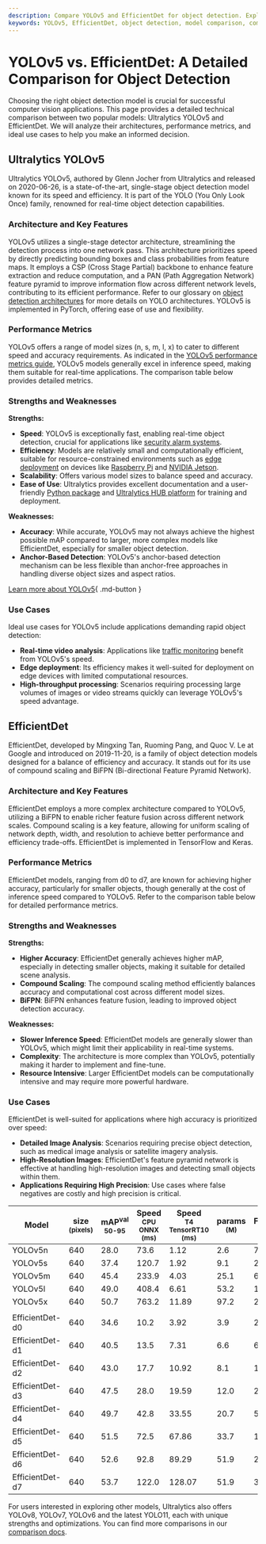 ```yaml
---
description: Compare YOLOv5 and EfficientDet for object detection. Explore architecture, performance, strengths, and use cases to choose the right model.
keywords: YOLOv5, EfficientDet, object detection, model comparison, computer vision, performance metrics, Ultralytics, real-time detection, deep learning
---
```


# YOLOv5 vs. EfficientDet: A Detailed Comparison for Object Detection

Choosing the right object detection model is crucial for successful computer vision applications. This page provides a detailed technical comparison between two popular models: Ultralytics YOLOv5 and EfficientDet. We will analyze their architectures, performance metrics, and ideal use cases to help you make an informed decision.

<script async src="https://cdn.jsdelivr.net/npm/chart.js"></script>
<script defer src="../../javascript/benchmark.js"></script>

<canvas id="modelComparisonChart" width="1024" height="400" active-models='["YOLOv5", "EfficientDet"]'></canvas>

## Ultralytics YOLOv5

Ultralytics YOLOv5, authored by Glenn Jocher from Ultralytics and released on 2020-06-26, is a state-of-the-art, single-stage object detection model known for its speed and efficiency. It is part of the YOLO (You Only Look Once) family, renowned for real-time object detection capabilities.

### Architecture and Key Features

YOLOv5 utilizes a single-stage detector architecture, streamlining the detection process into one network pass. This architecture prioritizes speed by directly predicting bounding boxes and class probabilities from feature maps. It employs a CSP (Cross Stage Partial) backbone to enhance feature extraction and reduce computation, and a PAN (Path Aggregation Network) feature pyramid to improve information flow across different network levels, contributing to its efficient performance. Refer to our glossary on [object detection architectures](https://www.ultralytics.com/glossary/object-detection-architectures) for more details on YOLO architectures. YOLOv5 is implemented in PyTorch, offering ease of use and flexibility.

### Performance Metrics

YOLOv5 offers a range of model sizes (n, s, m, l, x) to cater to different speed and accuracy requirements. As indicated in the [YOLOv5 performance metrics guide](https://docs.ultralytics.com/guides/yolo-performance-metrics/), YOLOv5 models generally excel in inference speed, making them suitable for real-time applications. The comparison table below provides detailed metrics.

### Strengths and Weaknesses

**Strengths:**

- **Speed**: YOLOv5 is exceptionally fast, enabling real-time object detection, crucial for applications like [security alarm systems](https://www.ultralytics.com/blog/security-alarm-system-projects-with-ultralytics-yolov8).
- **Efficiency**: Models are relatively small and computationally efficient, suitable for resource-constrained environments such as [edge deployment](https://www.ultralytics.com/glossary/edge-ai) on devices like [Raspberry Pi](https://docs.ultralytics.com/guides/raspberry-pi/) and [NVIDIA Jetson](https://docs.ultralytics.com/guides/nvidia-jetson/).
- **Scalability**: Offers various model sizes to balance speed and accuracy.
- **Ease of Use**: Ultralytics provides excellent documentation and a user-friendly [Python package](https://pypi.org/project/ultralytics/) and [Ultralytics HUB platform](https://www.ultralytics.com/hub) for training and deployment.

**Weaknesses:**

- **Accuracy**: While accurate, YOLOv5 may not always achieve the highest possible mAP compared to larger, more complex models like EfficientDet, especially for smaller object detection.
- **Anchor-Based Detection**: YOLOv5's anchor-based detection mechanism can be less flexible than anchor-free approaches in handling diverse object sizes and aspect ratios.

[Learn more about YOLOv5](https://docs.ultralytics.com/models/yolov5/){ .md-button }

### Use Cases

Ideal use cases for YOLOv5 include applications demanding rapid object detection:

- **Real-time video analysis**: Applications like [traffic monitoring](https://www.ultralytics.com/blog/optimizingtraffic-management-with-ultralytics-yolo11) benefit from YOLOv5's speed.
- **Edge deployment**: Its efficiency makes it well-suited for deployment on edge devices with limited computational resources.
- **High-throughput processing**: Scenarios requiring processing large volumes of images or video streams quickly can leverage YOLOv5's speed advantage.

## EfficientDet

EfficientDet, developed by Mingxing Tan, Ruoming Pang, and Quoc V. Le at Google and introduced on 2019-11-20, is a family of object detection models designed for a balance of efficiency and accuracy. It stands out for its use of compound scaling and BiFPN (Bi-directional Feature Pyramid Network).

### Architecture and Key Features

EfficientDet employs a more complex architecture compared to YOLOv5, utilizing a BiFPN to enable richer feature fusion across different network scales. Compound scaling is a key feature, allowing for uniform scaling of network depth, width, and resolution to achieve better performance and efficiency trade-offs. EfficientDet is implemented in TensorFlow and Keras.

### Performance Metrics

EfficientDet models, ranging from d0 to d7, are known for achieving higher accuracy, particularly for smaller objects, though generally at the cost of inference speed compared to YOLOv5. Refer to the comparison table below for detailed performance metrics.

### Strengths and Weaknesses

**Strengths:**

- **Higher Accuracy**: EfficientDet generally achieves higher mAP, especially in detecting smaller objects, making it suitable for detailed scene analysis.
- **Compound Scaling**: The compound scaling method efficiently balances accuracy and computational cost across different model sizes.
- **BiFPN**: BiFPN enhances feature fusion, leading to improved object detection accuracy.

**Weaknesses:**

- **Slower Inference Speed**: EfficientDet models are generally slower than YOLOv5, which might limit their applicability in real-time systems.
- **Complexity**: The architecture is more complex than YOLOv5, potentially making it harder to implement and fine-tune.
- **Resource Intensive**: Larger EfficientDet models can be computationally intensive and may require more powerful hardware.

### Use Cases

EfficientDet is well-suited for applications where high accuracy is prioritized over speed:

- **Detailed Image Analysis**: Scenarios requiring precise object detection, such as medical image analysis or satellite imagery analysis.
- **High-Resolution Images**: EfficientDet's feature pyramid network is effective at handling high-resolution images and detecting small objects within them.
- **Applications Requiring High Precision**: Use cases where false negatives are costly and high precision is critical.

| Model           | size<br><sup>(pixels) | mAP<sup>val<br>50-95 | Speed<br><sup>CPU ONNX<br>(ms) | Speed<br><sup>T4 TensorRT10<br>(ms) | params<br><sup>(M) | FLOPs<br><sup>(B) |
| --------------- | --------------------- | -------------------- | ------------------------------ | ----------------------------------- | ------------------ | ----------------- |
| YOLOv5n         | 640                   | 28.0                 | 73.6                           | 1.12                                | 2.6                | 7.7               |
| YOLOv5s         | 640                   | 37.4                 | 120.7                          | 1.92                                | 9.1                | 24.0              |
| YOLOv5m         | 640                   | 45.4                 | 233.9                          | 4.03                                | 25.1               | 64.2              |
| YOLOv5l         | 640                   | 49.0                 | 408.4                          | 6.61                                | 53.2               | 135.0             |
| YOLOv5x         | 640                   | 50.7                 | 763.2                          | 11.89                               | 97.2               | 246.4             |
|                 |                       |                      |                                |                                     |                    |                   |
| EfficientDet-d0 | 640                   | 34.6                 | 10.2                           | 3.92                                | 3.9                | 2.54              |
| EfficientDet-d1 | 640                   | 40.5                 | 13.5                           | 7.31                                | 6.6                | 6.1               |
| EfficientDet-d2 | 640                   | 43.0                 | 17.7                           | 10.92                               | 8.1                | 11.0              |
| EfficientDet-d3 | 640                   | 47.5                 | 28.0                           | 19.59                               | 12.0               | 24.9              |
| EfficientDet-d4 | 640                   | 49.7                 | 42.8                           | 33.55                               | 20.7               | 55.2              |
| EfficientDet-d5 | 640                   | 51.5                 | 72.5                           | 67.86                               | 33.7               | 130.0             |
| EfficientDet-d6 | 640                   | 52.6                 | 92.8                           | 89.29                               | 51.9               | 226.0             |
| EfficientDet-d7 | 640                   | 53.7                 | 122.0                          | 128.07                              | 51.9               | 325.0             |

For users interested in exploring other models, Ultralytics also offers YOLOv8, YOLOv7, YOLOv6 and the latest YOLO11, each with unique strengths and optimizations. You can find more comparisons in our [comparison docs](https://docs.ultralytics.com/compare/).
